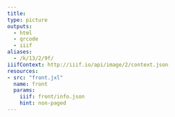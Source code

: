 ```yaml
---
title:
type: picture
outputs:
  - html
  - qrcode
  - iiif
aliases:
  - /k/13/2/9f/
iiifContext: http://iiif.io/api/image/2/context.json
resources:
- src: "front.jxl"
  name: front
  params:
    iiif: front/info.json
    hint: non-paged
---
```

